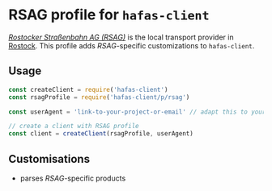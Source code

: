 # RSAG profile for `hafas-client`

[*Rostocker Straßenbahn AG (RSAG)*](https://de.wikipedia.org/wiki/Rostocker_Straßenbahn_AG) is the local transport provider in [Rostock](https://en.wikipedia.org/wiki/Rostock). This profile adds *RSAG*-specific customizations to `hafas-client`.

## Usage

```js
const createClient = require('hafas-client')
const rsagProfile = require('hafas-client/p/rsag')

const userAgent = 'link-to-your-project-or-email' // adapt this to your project!

// create a client with RSAG profile
const client = createClient(rsagProfile, userAgent)
```


## Customisations

- parses *RSAG*-specific products
